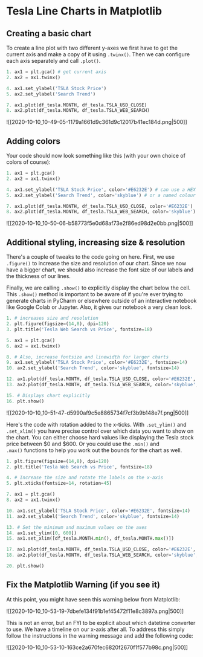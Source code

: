 # Tesla Line Charts in Matplotlib

## Creating a basic chart

To create a line plot with two different y-axes we first have to get the current axis and make a copy of it using `.twinx()`. Then we can configure each axis separately and call `.plot()`.

```python
1. ax1 = plt.gca() # get current axis
2. ax2 = ax1.twinx()

4. ax1.set_ylabel('TSLA Stock Price')
5. ax2.set_ylabel('Search Trend')

7. ax1.plot(df_tesla.MONTH, df_tesla.TSLA_USD_CLOSE)
8. ax2.plot(df_tesla.MONTH, df_tesla.TSLA_WEB_SEARCH)
```

![[2020-10-10_10-49-05-1179a1661d9c361d9c12017b41ec184d.png|500]]

## Adding colors

Your code should now look something like this (with your own choice of colors of course):

```python
1. ax1 = plt.gca()
2. ax2 = ax1.twinx()

4. ax1.set_ylabel('TSLA Stock Price', color='#E6232E') # can use a HEX code
5. ax2.set_ylabel('Search Trend', color='skyblue') # or a named colour

7. ax1.plot(df_tesla.MONTH, df_tesla.TSLA_USD_CLOSE, color='#E6232E')
8. ax2.plot(df_tesla.MONTH, df_tesla.TSLA_WEB_SEARCH, color='skyblue')
```

![[2020-10-10_10-50-06-b58773f5e0d68af73e2f86ed98d2e0bb.png|500]]

## Additional styling, increasing size & resolution

There's a couple of tweaks to the code going on here. First, we use `.figure()` to increase the size and resolution of our chart. Since we now have a bigger chart, we should also increase the font size of our labels and the thickness of our lines.

Finally, we are calling `.show()` to explicitly display the chart below the cell. This `.show()` method is important to be aware of if you're ever trying to generate charts in PyCharm or elsewhere outside of an interactive notebook like Google Colab or Jupyter. Also, it gives our notebook a very clean look.

```python
1. # increases size and resolution
2. plt.figure(figsize=(14,8), dpi=120) 
3. plt.title('Tesla Web Search vs Price', fontsize=18)

5. ax1 = plt.gca()
6. ax2 = ax1.twinx()

8. # Also, increase fontsize and linewidth for larger charts
9. ax1.set_ylabel('TSLA Stock Price', color='#E6232E', fontsize=14)
10. ax2.set_ylabel('Search Trend', color='skyblue', fontsize=14)

12. ax1.plot(df_tesla.MONTH, df_tesla.TSLA_USD_CLOSE, color='#E6232E', linewidth=3)
13. ax2.plot(df_tesla.MONTH, df_tesla.TSLA_WEB_SEARCH, color='skyblue', linewidth=3)

15. # Displays chart explicitly
16. plt.show()
```

![[2020-10-10_10-51-47-d5990af9c5e8865734f7cf3b9b148e7f.png|500]]

Here's the code with rotation added to the x-ticks. With `.set_ylim()` and `.set_xlim()` you have precise control over which data you want to show on the chart. You can either choose hard values like displaying the Tesla stock price between $0 and $600. Or you could use the `.min()` and `.max()` functions to help you work out the bounds for the chart as well.

```python
1. plt.figure(figsize=(14,8), dpi=120)
2. plt.title('Tesla Web Search vs Price', fontsize=18)

4. # Increase the size and rotate the labels on the x-axis
5. plt.xticks(fontsize=14, rotation=45)

7. ax1 = plt.gca()
8. ax2 = ax1.twinx()

10. ax1.set_ylabel('TSLA Stock Price', color='#E6232E', fontsize=14)
11. ax2.set_ylabel('Search Trend', color='skyblue', fontsize=14)

13. # Set the minimum and maximum values on the axes
14. ax1.set_ylim([0, 600])
15. ax1.set_xlim([df_tesla.MONTH.min(), df_tesla.MONTH.max()])

17. ax1.plot(df_tesla.MONTH, df_tesla.TSLA_USD_CLOSE, color='#E6232E', linewidth=3)
18. ax2.plot(df_tesla.MONTH, df_tesla.TSLA_WEB_SEARCH, color='skyblue', linewidth=3)

20. plt.show()
```

## Fix the Matplotlib Warning (if you see it)

At this point, you might have seen this warning below from Matplotlib:

![[2020-10-10_10-53-19-7dbefe134f91b1ef45472f11e8c3897a.png|500]]

This is not an error, but an FYI to be explicit about which datetime converter to use. We have a timeline on our x-axis after all. To address this simply follow the instructions in the warning message and add the following code:

![[2020-10-10_10-53-10-163ce2a670fec6820f2670f1f577b98c.png|500]]